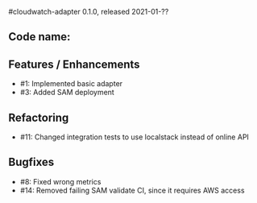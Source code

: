 #cloudwatch-adapter 0.1.0, released 2021-01-??

## Code name:

## Features / Enhancements

* #1: Implemented basic adapter
* #3: Added SAM deployment

## Refactoring

* #11: Changed integration tests to use localstack instead of online API

## Bugfixes

* #8: Fixed wrong metrics
* #14: Removed failing SAM validate CI, since it requires AWS access
